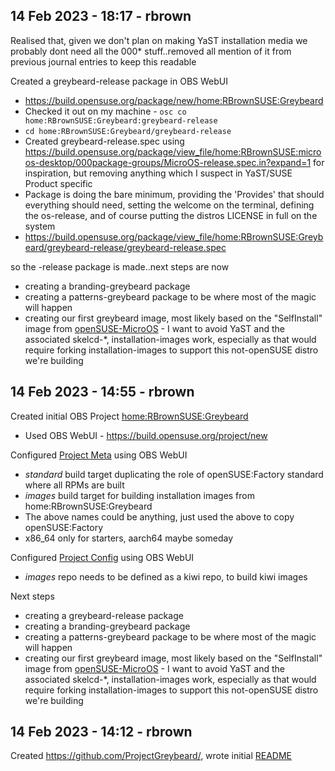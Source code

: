 ## 14 Feb 2023 - 18:17 - rbrown

Realised that, given we don't plan on making YaST installation media we probably dont need all the 000* stuff..removed all mention of it from previous journal entries to keep this readable

Created a greybeard-release package in OBS WebUI
 * https://build.opensuse.org/package/new/home:RBrownSUSE:Greybeard
 * Checked it out on my machine - `osc co home:RBrownSUSE:Greybeard:greybeard-release`
 * `cd home:RBrownSUSE:Greybeard/greybeard-release`
 * Created greybeard-release.spec using https://build.opensuse.org/package/view_file/home:RBrownSUSE:microos-desktop/000package-groups/MicroOS-release.spec.in?expand=1 for inspiration, but removing anything which I suspect in YaST/SUSE Product specific
 * Package is doing the bare minimum, providing the 'Provides' that should everything should need, setting the welcome on the terminal, defining the os-release, and of course putting the distros LICENSE in full on the system
 * https://build.opensuse.org/package/view_file/home:RBrownSUSE:Greybeard/greybeard-release/greybeard-release.spec

so the -release package is made..next steps are now
 * creating a branding-greybeard package
 * creating a patterns-greybeard package to be where most of the magic will happen
 * creating our first greybeard image, most likely based on the "SelfInstall" image from [openSUSE-MicroOS](https://build.opensuse.org/package/view_file/openSUSE:Factory/openSUSE-MicroOS/openSUSE-MicroOS.kiwi?expand=1) - I want to avoid YaST and the associated skelcd-\*, installation-images work, especially as that would require forking installation-images to support this not-openSUSE distro we're building

## 14 Feb 2023 - 14:55 - rbrown

Created initial OBS Project [home:RBrownSUSE:Greybeard](https://build.opensuse.org/project/show/home:RBrownSUSE:Greybeard)
 * Used OBS WebUI - https://build.opensuse.org/project/new

Configured [Project Meta](https://build.opensuse.org/projects/home:RBrownSUSE:Greybeard/meta) using OBS WebUI
 * *standard* build target duplicating the role of openSUSE:Factory standard where all RPMs are built
 * *images* build target for building installation images from home:RBrownSUSE:Greybeard
 * The above names could be anything, just used the above to copy openSUSE:Factory
 * x86_64 only for starters, aarch64 maybe someday

Configured [Project Config](https://build.opensuse.org/projects/home:RBrownSUSE:Greybeard/prjconf) using OBS WebUI
 * *images* repo needs to be defined as a kiwi repo, to build kiwi images

Next steps
 * creating a greybeard-release package
 * creating a branding-greybeard package
 * creating a patterns-greybeard package to be where most of the magic will happen
 * creating our first greybeard image, most likely based on the "SelfInstall" image from [openSUSE-MicroOS](https://build.opensuse.org/package/view_file/openSUSE:Factory/openSUSE-MicroOS/openSUSE-MicroOS.kiwi?expand=1) - I want to avoid YaST and the associated skelcd-\*, installation-images work, especially as that would require forking installation-images to support this not-openSUSE distro we're building

## 14 Feb 2023 - 14:12 - rbrown

Created https://github.com/ProjectGreybeard/, wrote initial [README](https://github.com/ProjectGreybeard/Info/blob/main/README.md)
